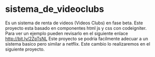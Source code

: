 # sistema_de_videoclubs
Es un sistema de renta de videos (Videos Clubs) en fase beta. Este proyecto esta basado en componentes html js y css con codeigniter.<br>
Para ver un ejemplo pueden revisarlo en el siguiente enlace<br>
http://bit.ly/2ZpTsNL
Este proyecto se podria facilmente adecuar a un sistema basico pero similar a netflix. Este cambio lo realizaremos en el siguiente proyecto.
